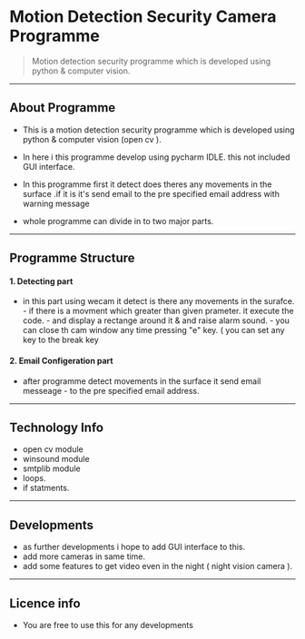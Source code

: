 # Motion Detection Security Camera Programme



> Motion detection security programme which is developed using python & computer vision.

---

## About Programme


- This is a motion detection security programme which is developed using python & computer vision (open cv ).

- In here i this programme develop using pycharm IDLE. this not included GUI interface.
- In this programme first it detect does theres any movements in the surface .if it is it's send email to the pre specified email address with warning message
- whole programme can divide in to two major parts.

---

## Programme Structure

#### 1.   Detecting part
- in this part using wecam it detect is there any movements in the surafce.
		              - if there is a movment which greater than given prameter. it execute the code.
		              - and display a rectange around it & and raise alarm sound. 
		              - you can close th cam window any time pressing "e" key. ( you can set any key to the break key 


#### 2.   Email Configeration part
- after programme detect movements in the surface it send email messeage
			              - to the pre specified email address.

---

## Technology Info
- 	 open cv module
-	 winsound module
-	 smtplib module
-	 loops.
-	 if statments.


---

## Developments 
- as further developments i hope to add GUI interface to this.
- add more cameras in same time.
- add some features to get video even in the night ( night vision camera ).



---

## Licence info

- You are free to use this for any developments
